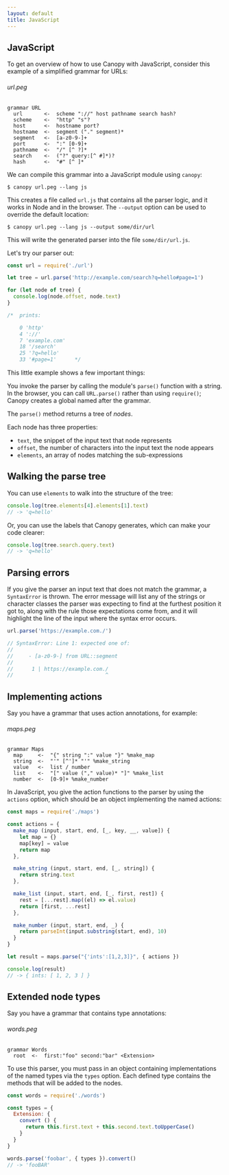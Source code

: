 ```yaml
---
layout: default
title: JavaScript
---
```


## JavaScript

To get an overview of how to use Canopy with JavaScript, consider this example
of a simplified grammar for URLs:

###### url.peg

    grammar URL
      url       <-  scheme "://" host pathname search hash?
      scheme    <-  "http" "s"?
      host      <-  hostname port?
      hostname  <-  segment ("." segment)*
      segment   <-  [a-z0-9-]+
      port      <-  ":" [0-9]+
      pathname  <-  "/" [^ ?]*
      search    <-  ("?" query:[^ #]*)?
      hash      <-  "#" [^ ]*

We can compile this grammar into a JavaScript module using `canopy`:

    $ canopy url.peg --lang js

This creates a file called `url.js` that contains all the parser logic, and it
works in Node and in the browser. The `--output` option can be used to override
the default location:

    $ canopy url.peg --lang js --output some/dir/url

This will write the generated parser into the file `some/dir/url.js`.

Let's try our parser out:

```js
const url = require('./url')

let tree = url.parse('http://example.com/search?q=hello#page=1')

for (let node of tree) {
  console.log(node.offset, node.text)
}

/*  prints:

    0 'http'
    4 '://'
    7 'example.com'
    18 '/search'
    25 '?q=hello'
    33 '#page=1'      */
```

This little example shows a few important things:

You invoke the parser by calling the module's `parse()` function with a string.
In the browser, you can call `URL.parse()` rather than using `require()`; Canopy
creates a global named after the grammar.

The `parse()` method returns a tree of *nodes*.

Each node has three properties:

* `text`, the snippet of the input text that node represents
* `offset`, the number of characters into the input text the node appears
* `elements`, an array of nodes matching the sub-expressions

## Walking the parse tree

You can use `elements` to walk into the structure of the tree:

```js
console.log(tree.elements[4].elements[1].text)
// -> 'q=hello'
```

Or, you can use the labels that Canopy generates, which can make your code
clearer:

```js
console.log(tree.search.query.text)
// -> 'q=hello'
```

## Parsing errors

If you give the parser an input text that does not match the grammar, a
`SyntaxError` is thrown. The error message will list any of the strings or
character classes the parser was expecting to find at the furthest position it
got to, along with the rule those expectations come from, and it will highlight
the line of the input where the syntax error occurs.

```js
url.parse('https://example.com./')

// SyntaxError: Line 1: expected one of:
//
//     - [a-z0-9-] from URL::segment
//
//      1 | https://example.com./
//                              ^
```

## Implementing actions

Say you have a grammar that uses action annotations, for example:

###### maps.peg

    grammar Maps
      map     <-  "{" string ":" value "}" %make_map
      string  <-  "'" [^']* "'" %make_string
      value   <-  list / number
      list    <-  "[" value ("," value)* "]" %make_list
      number  <-  [0-9]+ %make_number

In JavaScript, you give the action functions to the parser by using the
`actions` option, which should be an object implementing the named actions:

```js
const maps = require('./maps')

const actions = {
  make_map (input, start, end, [_, key, __, value]) {
    let map = {}
    map[key] = value
    return map
  },

  make_string (input, start, end, [_, string]) {
    return string.text
  },

  make_list (input, start, end, [_, first, rest]) {
    rest = [...rest].map((el) => el.value)
    return [first, ...rest]
  },

  make_number (input, start, end, _) {
    return parseInt(input.substring(start, end), 10)
  }
}

let result = maps.parse("{'ints':[1,2,3]}", { actions })

console.log(result)
// -> { ints: [ 1, 2, 3 ] }
```

## Extended node types

Say you have a grammar that contains type annotations:

###### words.peg

    grammar Words
      root  <-  first:"foo" second:"bar" <Extension>

To use this parser, you must pass in an object containing implementations of the
named types via the `types` option. Each defined type contains the methods that
will be added to the nodes.

```js
const words = require('./words')

const types = {
  Extension: {
    convert () {
      return this.first.text + this.second.text.toUpperCase()
    }
  }
}

words.parse('foobar', { types }).convert()
// -> 'fooBAR'
```
